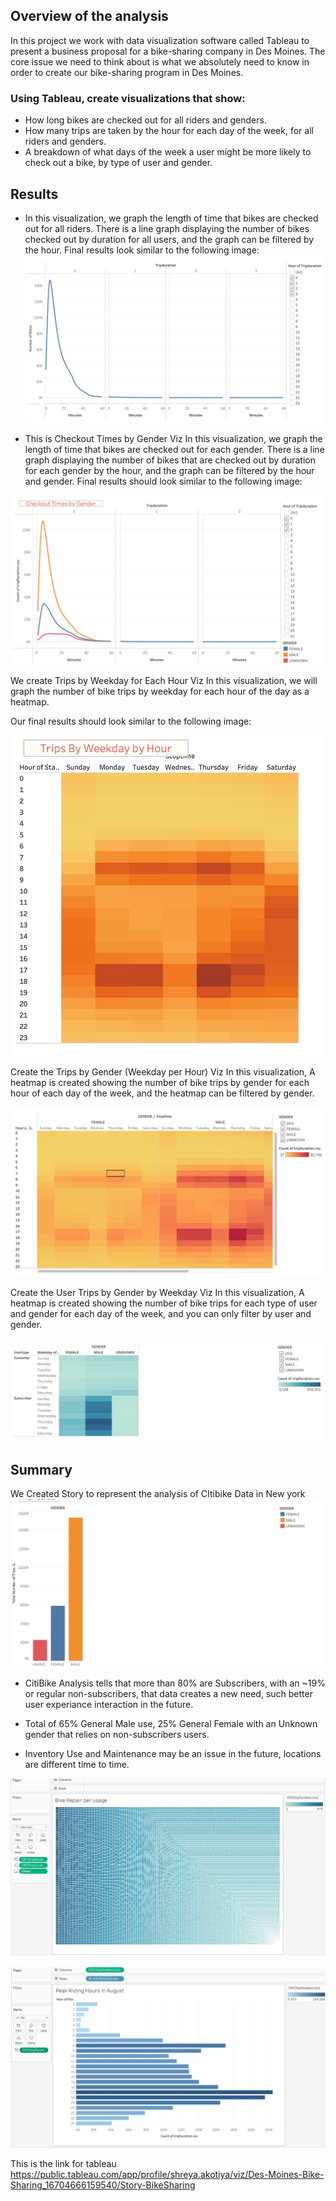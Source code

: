 ## Overview of the analysis 
 In this project we work with data visualization software called Tableau to present a business proposal for a bike-sharing company in Des Moines. The core issue we need to think about is what we absolutely need to know in order to create our bike-sharing program in Des Moines.
 
### Using Tableau, create visualizations that show:

* How long bikes are checked out for all riders and genders.
* How many trips are taken by the hour for each day of the week, for all riders and genders.
* A breakdown of what days of the week a user might be more likely to check out a bike, by type of user and gender.


## Results
* In this visualization, we graph the length of time that bikes are checked out for all riders.
There is a line graph displaying the number of bikes checked out by duration for all users, and the graph can be filtered by the hour.
Final results look similar to the following image:
 ![alt text](images/Users.png)

* This is  Checkout Times by Gender Viz
In this visualization,  we graph the length of time that bikes are checked out for each gender.
There is a line graph displaying the number of bikes that are checked out by duration for each gender by the hour, and the graph can be filtered by the hour and gender.
Final results should look similar to the following image:

 ![alt text](images/Gender.png)

We create Trips by Weekday for Each Hour Viz
In this visualization, we will graph the number of bike trips by weekday for each hour of the day as a heatmap.

Our final results should look similar to the following image:

![alt text](images/trips.png)

Create the Trips by Gender (Weekday per Hour) Viz
In this visualization, A heatmap is created showing the number of bike trips by gender for each hour of each day of the week, and the heatmap can be filtered by gender.


![alt text](images/genderTrips.png)

Create the User Trips by Gender by Weekday Viz
In this visualization, A heatmap is created showing the number of bike trips for each type of user and gender for each day of the week, and you can only filter by user and gender.


![alt text](images/genderweekday.png)

## Summary 

We Created Story to represent the analysis of CItibike Data in New york 
![alt text](images/one.png)

* CitiBike Analysis tells that more than 80% are Subscribers, with an ~19% or regular non-subscribers, that data creates a new need, such better user experiance interaction in the future.
* Total of 65% General Male use, 25% General Female with an Unknown gender that relies on non-subscribers users. 

* Inventory Use and Maintenance may be an issue in the future, locations are different time to time.

![alt text](images/three.png)

![alt text](images/four.png)



This is the link for tableau 
https://public.tableau.com/app/profile/shreya.akotiya/viz/Des-Moines-Bike-Sharing_16704666159540/Story-BikeSharing